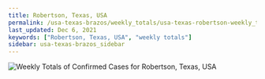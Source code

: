 ```yaml
---
title: Robertson, Texas, USA
permalink: /usa-texas-brazos/weekly_totals/usa-texas-robertson-weekly_totals.html
last_updated: Dec 6, 2021
keywords: ["Robertson, Texas, USA", "weekly totals"]
sidebar: usa-texas-brazos_sidebar
---
```


![Weekly Totals of Confirmed Cases for Robertson, Texas, USA](/covid_tracker/images/graphs/usa-texas-robertson-weekly_totals_graph.png)
